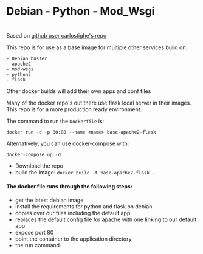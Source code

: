 # Debian - Python - Mod_Wsgi
# 

Based on [github user carlostighe's repo](https://github.com/carlostighe/apache-flask)

This repo is for use as a base image for multiple other services build on:
    
    - Debian buster
    - apache2
    - mod-wsgi
    - python3
    - flask

Other docker builds will add their own apps and conf files

Many of the docker repo's out there use flask local server in their images.
This repo is for a more production ready environment.

The command to run the `Dockerfile` is:

`docker run -d -p 80:80 --name <name> base-apache2-flask`

Alternatively, you can use docker-compose with:

`docker-compose up -d`

 * Download the repo
 * build the image: `docker build -t base-apache2-flask .`


#### The docker file runs through the following steps:  

 - get the latest debian image  
 - install the requirements for python and flask on debian  
 - copies over our files including the default app
 - replaces the default config file for apache with one linking to our default app
 - expose port 80  
 - point the container to the application directory  
 - the run command. 

